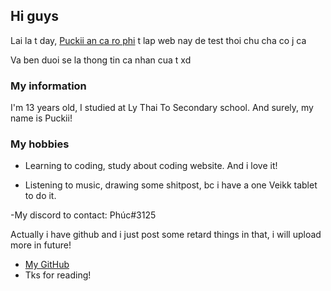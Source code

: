 ## Hi guys

Lai la t day, [Puckii an ca ro phi](https://www.facebook.com/phucdakcap/) t lap web nay de test thoi chu cha co j ca

Va ben duoi se la thong tin ca nhan cua t xd

### My information

I'm 13 years old, I studied at Ly Thai To Secondary school. And surely, my name is Puckii!

### My hobbies
- Learning to coding, study about coding website. And i love it!

- Listening to music, drawing some shitpost, bc i have a one Veikk tablet to do it.

-My discord to contact: Phúc#3125

Actually i have github and i just post some retard things in that, i will upload more in future!

- [My GitHub](https://github.com/PhucCong)
- Tks for reading!
